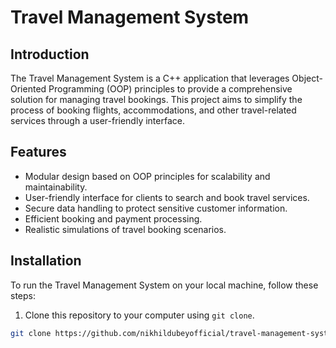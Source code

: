 # Travel Management System

## Introduction

The Travel Management System is a C++ application that leverages Object-Oriented Programming (OOP) principles to provide a comprehensive solution for managing travel bookings. This project aims to simplify the process of booking flights, accommodations, and other travel-related services through a user-friendly interface.

## Features

- Modular design based on OOP principles for scalability and maintainability.
- User-friendly interface for clients to search and book travel services.
- Secure data handling to protect sensitive customer information.
- Efficient booking and payment processing.
- Realistic simulations of travel booking scenarios.

## Installation

To run the Travel Management System on your local machine, follow these steps:

1. Clone this repository to your computer using `git clone`.

```bash
git clone https://github.com/nikhildubeyofficial/travel-management-system.git

